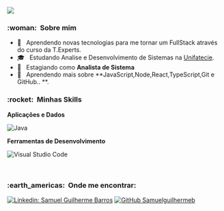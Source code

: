 
![](https://komarev.com/ghpvc/?username=VanessaSwerts&color=006bed)

<h3> :woman: &nbsp;Sobre mim </h3>

- 🤔 &nbsp; Aprendendo novas tecnologias para me tornar um FullStack através do curso da T.Experts.
- 🎓 &nbsp; Estudando Analise e Desenvolvimento de Sistemas na <a href="https://unifatecie.edu.br/">Unifatecie</a>.
- 💼 &nbsp; Estagiando como **Analista de Sistema**
- 🌱 &nbsp; Aprendendo mais sobre **JavaScript,Node,React,TypeScript,Git e GitHub.. **.

<h3> :rocket: &nbsp;Minhas Skills </h3>

**Aplicações e Dados**

  ![Java](https://img.shields.io/badge/-Java-333333?style=flat&logo=Java&logoColor=007396)

**Ferramentas de Desenvolvimento**

  ![Visual Studio Code](https://img.shields.io/badge/-Visual%20Studio%20Code-333333?style=flat&logo=visual-studio-code&logoColor=007ACC)

<br/>

<h3> :earth_americas: &nbsp;Onde me encontrar: </h3> 

[![Linkedin: Samuel Guilherme Barros](https://img.shields.io/badge/-USERNAME-blue?style=flat-square&logo=Linkedin&logoColor=white&link=https://www.linkedin.com/in/samuel-guilherme-barros-0226801b8/)](https://www.linkedin.com/in/samuel-guilherme-barros-0226801b8/)
[![GitHub Samuelguilhermeb]( https://img.shields.io/github/followers/VanessaSwerts?label=follow&style=social)](https://github.com/Samuelguilhermeb)

